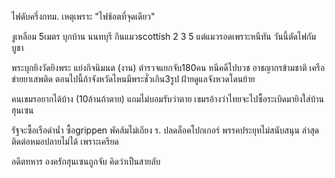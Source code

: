 ไฟดับครึ่งกทม. เหตุเพราะ "ไฟช้อตที่จุดเดียว"

งูเหลือม 5เมตร บุกบ้าน นนทบุรี กินแมวscottish 2 3 5 แต่แมวรอดเพราะหนีทัน
วันนี้ตัดไฟกัมบูชา

พระบุกยิงวัดยิงพระ แย่งกิจนิมนต (งาน)
ตำรวจแยกจับ180คน หนีคดีไปบวช อาชญากรข้ามชาติ เครือข่ายยาเสพติด
ตอนไปนี้ถ้าจังหวัดไหนมีพระชั่วเกิน3รูป ฝ้ายดูแลจังหวดโดนย้าย

คนเขมรอยากได้บ้าง (10ล้านถ้าตาย) แถมไม่บอมรับว่าตาย
เขมรอ้างว่าไทยจะไปซื้อระเบิดมายิงใส่บ้านฮุนเซน

รัฐจะซื้อเรือดำน้ำ ซื้อgrippen พัคส้มไม่เถียง
ร. ปลดล็อคโปกเกอร์ พรรคประยุทไม่สนับสนุน
ล่าสุดติดต่อหมอปลายไม่ได้ เพราะเครียด

อดีตทหาร องครักฮุนเซนถูกจับ คิดว่าเป็นสายลับ